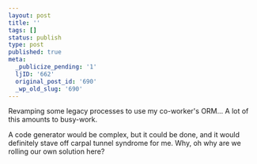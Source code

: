 ```yaml
---
layout: post
title: ''
tags: []
status: publish
type: post
published: true
meta:
  _publicize_pending: '1'
  ljID: '662'
  original_post_id: '690'
  _wp_old_slug: '690'
---
```

Revamping some legacy processes to use my co-worker's ORM...  A lot of this amounts to busy-work.

A code generator would be complex, but it could be done, and it would definitely stave off carpal tunnel syndrome for me.  Why, oh why are we rolling our own solution here?
